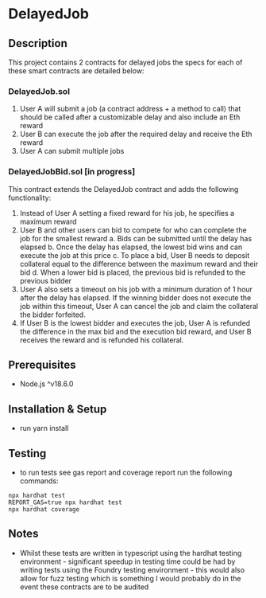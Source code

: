 # DelayedJob

## Description

This project contains 2 contracts for delayed jobs the specs for each of these smart contracts are detailed below:

### DelayedJob.sol

1. User A will submit a job (a contract address + a method to call) that should be called after a customizable delay and also include an Eth reward
2. User B can execute the job after the required delay and receive the Eth reward
3. User A can submit multiple jobs

### DelayedJobBid.sol [in progress]

This contract extends the DelayedJob contract and adds the following functionality:

1. Instead of User A setting a fixed reward for his job, he specifies a maximum reward
2. User B and other users can bid to compete for who can complete the job for the smallest
reward
a. Bids can be submitted until the delay has elapsed
b. Once the delay has elapsed, the lowest bid wins and can execute the job at this
price
c. To place a bid, User B needs to deposit collateral equal to the difference between
the maximum reward and their bid
d. When a lower bid is placed, the previous bid is refunded to the previous bidder
3. User A also sets a timeout on his job with a minimum duration of 1 hour after the delay has elapsed. If the winning bidder does not execute the job within this timeout, User A can cancel the job and claim the collateral the bidder forfeited.
4. If User B is the lowest bidder and executes the job, User A is refunded the difference in the max bid and the execution bid reward, and User B receives the reward and is refunded his collateral.

## Prerequisites
- Node.js ^v18.6.0

## Installation & Setup
- run yarn install

## Testing 

- to run tests see gas report and coverage report run the following commands:
```shell
npx hardhat test
REPORT_GAS=true npx hardhat test
npx hardhat coverage
```

## Notes

- Whilst these tests are written in typescript using the hardhat testing environment - significant speedup in testing time could be had by writing tests using the Foundry testing environment - this would also allow for fuzz testing which is something I would probably do in the event these contracts are to be audited